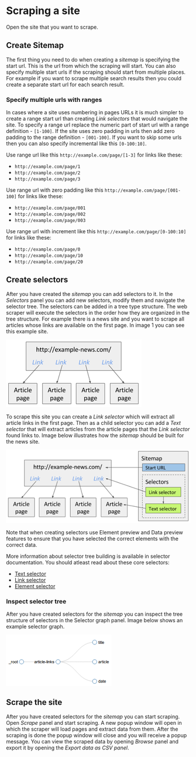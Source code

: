 # Scraping a site

Open the site that you want to scrape.

## Create Sitemap

The first thing you need to do when creating a *sitemap* is specifying the
start url. This is the url from which the scraping will start. You can also
specify multiple start urls if the scraping should start from multiple places.
For example if you want to scrape multiple search results then you could create
a separate start url for each search result.

### Specify multiple urls with ranges

In cases where a site uses numbering in pages URLs it is much simpler to create
a range start url than creating *Link selectors* that would navigate the site.
To specify a range url replace the numeric part of start url with a range
definition - `[1-100]`. If the site uses zero padding in urls then add zero
padding to the range definition - `[001-100]`. If you want to skip some urls
then you can also specify incremental like this `[0-100:10]`.

Use range url like this `http://example.com/page/[1-3]` for links like these:

 * `http://example.com/page/1`
 * `http://example.com/page/2`
 * `http://example.com/page/3`

Use range url with zero padding like this `http://example.com/page/[001-100]`
for links like these:

 * `http://example.com/page/001`
 * `http://example.com/page/002`
 * `http://example.com/page/003`

Use range url with increment like this `http://example.com/page/[0-100:10]` for
links like these:

 * `http://example.com/page/0`
 * `http://example.com/page/10`
 * `http://example.com/page/20`

## Create selectors

After you have created the *sitemap* you can add selectors to it. In the
*Selectors* panel you can add new selectors, modify them and navigate the
selector tree.
The selectors can be added in a tree type structure. The web scraper will
execute the selectors in the order how they are organized in the tree
structure. For example there is a news site and you want to scrape all articles
whose links are available on the first page. In image 1 you can see this
example site.

![Fig. 1: News site][image-news-site]

To scrape this site you can create a *Link selector* which will extract all
article links in the first page. Then as a child selector you can add a
*Text selector* that will extract articles from the article pages that the
*Link selector* found links to. Image below illustrates how the *sitemap*
should be built for the news site.

![Fig. 2: News site sitemap][image-news-site-sitemap]

Note that when creating selectors use Element preview and Data preview features
to ensure that you have selected the correct elements with the correct data.

More information about selector tree building is available in selector
documentation. You should atleast read about these core selectors:

 * [Text selector][text-selector]
 * [Link selector][link-selector]
 * [Element selector][element-selector]

### Inspect selector tree

After you have created selectors for the *sitemap* you can inspect the tree
structure of selectors in the Selector graph panel. Image below shows an
example selector graph.

![Fig. 3: News site selector graph][image-news-site-selector-graph]

## Scrape the site

After you have created selectors for the *sitemap* you can start scraping. Open
*Scrape* panel and start scraping. A new popup window will open in which the
scraper will load pages and extract data from them. After the scraping is done
the popup window will close and you will receive a popup message. You can view
the scraped data by opening *Browse* panel and export it by opening the
*Export data as CSV panel*.


[image-news-site]: images/scraping-a-site/news-site.png?raw=true
[image-news-site-sitemap]: images/scraping-a-site/news-site-sitemap.png?raw=true
[image-news-site-selector-graph]: images/scraping-a-site/news-site-selector-graph.png?raw=true
[text-selector]: Selectors/Text%20selector.md
[link-selector]: Selectors/Link%20selector.md
[element-selector]: Selectors/Element%20selector.md